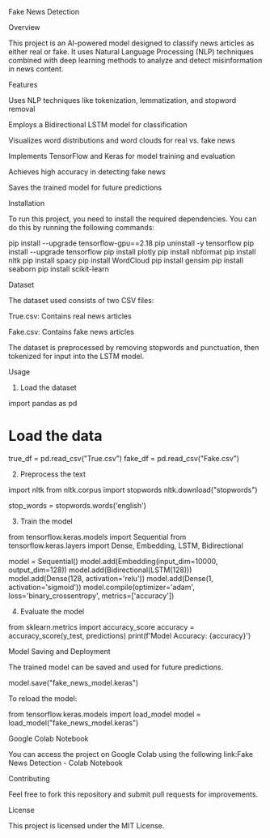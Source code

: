 Fake News Detection

Overview

This project is an AI-powered model designed to classify news articles as either real or fake. It uses Natural Language Processing (NLP) techniques combined with deep learning methods to analyze and detect misinformation in news content.

Features

Uses NLP techniques like tokenization, lemmatization, and stopword removal

Employs a Bidirectional LSTM model for classification

Visualizes word distributions and word clouds for real vs. fake news

Implements TensorFlow and Keras for model training and evaluation

Achieves high accuracy in detecting fake news

Saves the trained model for future predictions

Installation

To run this project, you need to install the required dependencies. You can do this by running the following commands:

pip install --upgrade tensorflow-gpu==2.18
pip uninstall -y tensorflow
pip install --upgrade tensorflow
pip install plotly
pip install nbformat
pip install nltk
pip install spacy
pip install WordCloud
pip install gensim
pip install seaborn
pip install scikit-learn

Dataset

The dataset used consists of two CSV files:

True.csv: Contains real news articles

Fake.csv: Contains fake news articles

The dataset is preprocessed by removing stopwords and punctuation, then tokenized for input into the LSTM model.

Usage

1. Load the dataset

import pandas as pd

# Load the data
true_df = pd.read_csv("True.csv")
fake_df = pd.read_csv("Fake.csv")

2. Preprocess the text

import nltk
from nltk.corpus import stopwords
nltk.download("stopwords")

stop_words = stopwords.words('english')

3. Train the model

from tensorflow.keras.models import Sequential
from tensorflow.keras.layers import Dense, Embedding, LSTM, Bidirectional

model = Sequential()
model.add(Embedding(input_dim=10000, output_dim=128))
model.add(Bidirectional(LSTM(128)))
model.add(Dense(128, activation='relu'))
model.add(Dense(1, activation='sigmoid'))
model.compile(optimizer='adam', loss='binary_crossentropy', metrics=['accuracy'])

4. Evaluate the model

from sklearn.metrics import accuracy_score
accuracy = accuracy_score(y_test, predictions)
print(f'Model Accuracy: {accuracy}')

Model Saving and Deployment

The trained model can be saved and used for future predictions.

model.save("fake_news_model.keras")

To reload the model:

from tensorflow.keras.models import load_model
model = load_model("fake_news_model.keras")

Google Colab Notebook

You can access the project on Google Colab using the following link:Fake News Detection - Colab Notebook

Contributing

Feel free to fork this repository and submit pull requests for improvements.

License

This project is licensed under the MIT License.


